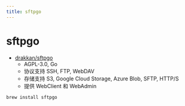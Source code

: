 ```yaml
---
title: sftpgo
---
```


# sftpgo

- [drakkan/sftpgo](https://github.com/drakkan/sftpgo)
  - AGPL-3.0, Go
  - 协议支持 SSH, FTP, WebDAV
  - 存储支持 S3, Google Cloud Storage, Azure Blob, SFTP, HTTP/S
  - 提供 WebClient 和 WebAdmin

```bash
brew install sftpgo
```
